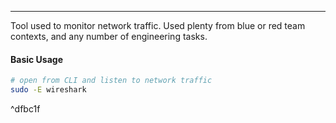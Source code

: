 -- -
Tool used to monitor network traffic. Used plenty from blue or red team contexts, and any number of engineering tasks. 
#### Basic Usage
```bash
# open from CLI and listen to network traffic
sudo -E wireshark
```

^dfbc1f
